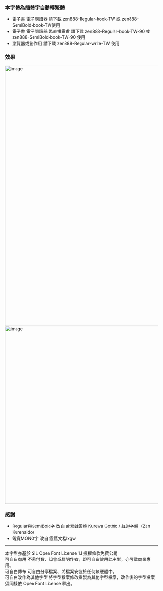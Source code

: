 
### 本字體為簡體字自動轉繁體 
- 電子書 電子閱讀器 請下載 zen888-Regular-book-TW 或 zen888-SemiBold-book-TW使用<br>
- 電子書 電子閱讀器 偽直排需求 請下載 zen888-Regular-book-TW-90 或 zen888-SemiBold-book-TW-90  使用<br>
- 瀏覽器或創作用 請下載 zen888-Regular-write-TW 使用<br>

### 效果
<img width="858" alt="image" src="https://github.com/tbdavid2019/fonts-TW/assets/56015064/43130441-75e9-4f53-bbe3-a53c61e44570">
<img width="587" alt="image" src="https://github.com/tbdavid2019/fonts-TW/assets/56015064/b0510009-f26c-40ca-8350-b841027a3d77">


### 感謝
- Regular與SemiBold字 改自 苦累蛙圓體 Kurewa Gothic / 紅道字體（Zen Kurenaido）
- 等寬MONO字 改自 霞鶩文楷lxgw 

---
本字型亦基於 SIL Open Font License 1.1 授權條款免費公開 <br>
可自由商用 不需付費、知會或標明作者，即可自由使用此字型，亦可做商業應用。 <br>
可自由傳布 可自由分享檔案、將檔案安裝於任何軟硬體中。 <br>
可自由改作為其他字型 將字型檔案修改重製為其他字型檔案，改作後的字型檔案須同樣依 Open Font License 釋出。 <br> <br>

